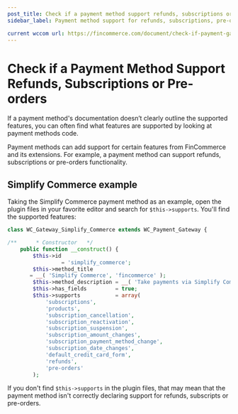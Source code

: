```yaml
---
post_title: Check if a payment method support refunds, subscriptions or pre-orders
sidebar_label: Payment method support for refunds, subscriptions, pre-orders

current wccom url: https://fincommerce.com/document/check-if-payment-gateway-supports-refunds-subscriptions-preorders/
---
```


# Check if a Payment Method Support Refunds, Subscriptions or Pre-orders

If a payment method's documentation doesn’t clearly outline the supported features, you can often find what features are supported by looking at payment methods code.

Payment methods can add support for certain features from FinCommerce and its extensions. For example, a payment method can support refunds, subscriptions or pre-orders functionality.

## Simplify Commerce example

Taking the Simplify Commerce payment method as an example, open the plugin files in your favorite editor and search for `$this->supports`. You'll find the supported features:

```php
class WC_Gateway_Simplify_Commerce extends WC_Payment_Gateway {    

/**      * Constructor   */
    public function __construct() {
        $this->id
                 = 'simplify_commerce';
        $this->method_title
       = __( 'Simplify Commerce', 'fincommerce' );
        $this->method_description = __( 'Take payments via Simplify Commerce - uses simplify.js to create card tokens and the Simplify Commerce SDK. Requires SSL when sandbox is disabled.', 'fincommerce' );
        $this->has_fields         = true;
        $this->supports           = array(
            'subscriptions',
            'products',
            'subscription_cancellation',
            'subscription_reactivation',
            'subscription_suspension',
            'subscription_amount_changes',
            'subscription_payment_method_change',
            'subscription_date_changes',
            'default_credit_card_form',
            'refunds',
            'pre-orders'
        );    
```

If you don't find `$this->supports` in the plugin files, that may mean that the payment method isn't correctly declaring support for refunds, subscripts or pre-orders.
